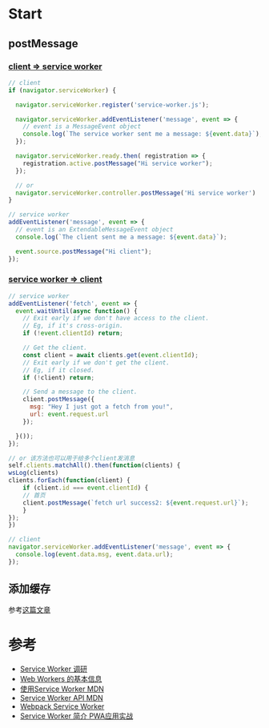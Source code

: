 # Start

## postMessage

### [client => service worker](https://developer.mozilla.org/en-US/docs/Web/API/ServiceWorkerGlobalScope/message_event)
```js
// client
if (navigator.serviceWorker) {

  navigator.serviceWorker.register('service-worker.js');

  navigator.serviceWorker.addEventListener('message', event => {
    // event is a MessageEvent object
    console.log(`The service worker sent me a message: ${event.data}`);
  });

  navigator.serviceWorker.ready.then( registration => {
    registration.active.postMessage("Hi service worker");
  });

  // or
  navigator.serviceWorker.controller.postMessage('Hi service worker')
}

// service worker
addEventListener('message', event => {
  // event is an ExtendableMessageEvent object
  console.log(`The client sent me a message: ${event.data}`);

  event.source.postMessage("Hi client");
});
```

### [service worker => client](https://developer.mozilla.org/zh-CN/docs/Web/API/Client/postMessage)
```js
// service worker
addEventListener('fetch', event => {
  event.waitUntil(async function() {
    // Exit early if we don't have access to the client.
    // Eg, if it's cross-origin.
    if (!event.clientId) return;

    // Get the client.
    const client = await clients.get(event.clientId);
    // Exit early if we don't get the client.
    // Eg, if it closed.
    if (!client) return;

    // Send a message to the client.
    client.postMessage({
      msg: "Hey I just got a fetch from you!",
      url: event.request.url
    });

  }());
});

// or 该方法也可以用于给多个client发消息
self.clients.matchAll().then(function(clients) {
wsLog(clients)
clients.forEach(function(client) {
    if (client.id === event.clientId) {
    // 首页
    client.postMessage(`fetch url success2: ${event.request.url}`);
    }
});
})

// client
navigator.serviceWorker.addEventListener('message', event => {
  console.log(event.data.msg, event.data.url);
});
```

## 添加缓存

参考[这篇文章](https://zhuanlan.zhihu.com/p/20040372)


# 参考
- [Service Worker 调研](https://stripe-parsley-f09.notion.site/Service-Worker-644b6069cd9841aa8910cd401e706633)
- [Web Workers 的基本信息](https://www.html5rocks.com/zh/tutorials/workers/basics/#toc-enviornment-subworkers)
- [使用Service Worker MDN](https://developer.mozilla.org/zh-CN/docs/Web/API/Service_Worker_API/Using_Service_Workers#browser_support)
- [Service Worker API MDN](https://developer.mozilla.org/zh-CN/docs/Web/API/Service_Worker_API)
- [Webpack Service Worker](https://webpack.js.org/guides/progressive-web-application/)
- [Service Worker 简介 PWA应用实战](https://lavas-project.github.io/pwa-book/chapter04/1-service-worker-introduction.html)